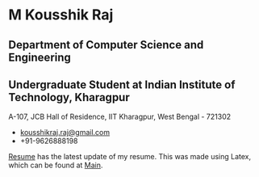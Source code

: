 # M Kousshik Raj
## Department of Computer Science and Engineering
## Undergraduate Student at Indian Institute of Technology, Kharagpur
A-107, JCB Hall of Residence, IIT Kharagpur, West Bengal - 721302
* kousshikraj.raj@gmail.com
* +91-9626888198

[Resume](Resume.pdf) has the latest update of my resume. This was made using Latex, which can be found at [Main](main.tex).
